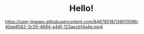 <h1 align='center'>Hello!</h1>


https://user-images.githubusercontent.com/84878518/139013096-40ee8562-3c35-4684-a44f-123aecb14a4e.mp4

